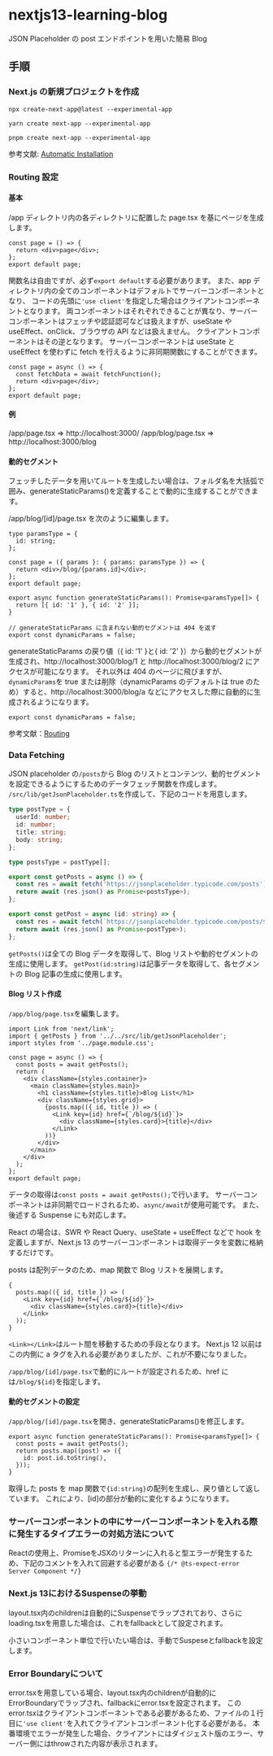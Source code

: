 # nextjs13-learning-blog

JSON Placeholder の post エンドポイントを用いた簡易 Blog

## 手順

### Next.js の新規プロジェクトを作成

```shell
npx create-next-app@latest --experimental-app

yarn create next-app --experimental-app

pnpm create next-app --experimental-app
```

参考文献: [Automatic Installation](https://beta.nextjs.org/docs/getting-started#automatic-installation)

### Routing 設定

#### 基本

/app ディレクトリ内の各ディレクトリに配置した page.tsx を基にページを生成します。

```tsx
const page = () => {
  return <div>page</div>;
};
export default page;
```

関数名は自由ですが、必ず`export default`する必要があります。
また、app ディレクトリ内の全てのコンポーネントはデフォルトでサーバーコンポーネントとなり、
コードの先頭に`'use client'`を指定した場合はクライアントコンポーネントとなります。
両コンポーネントはそれぞれできることが異なり、サーバーコンポーネントはフェッチや認証認可などは扱えますが、useState や useEffect、onClick、ブラウザの API などは扱えません。
クライアントコンポーネントはその逆となります。
サーバーコンポーネントは useState と useEffect を使わずに fetch を行えるように非同期関数にすることができます。

```tsx
const page = async () => {
  const fetchData = await fetchFunction();
  return <div>page</div>;
};
export default page;
```

#### 例

/app/page.tsx => http://localhost:3000/
/app/blog/page.tsx => http://localhost:3000/blog

#### 動的セグメント

フェッチしたデータを用いてルートを生成したい場合は、フォルダ名を大括弧で囲み、generateStaticParams()を定義することで動的に生成することができます。

/app/blog/[id]/page.tsx を次のように編集します。

```tsx
type paramsType = {
  id: string;
};

const page = ({ params }: { params: paramsType }) => {
  return <div>/blog/{params.id}</div>;
};
export default page;

export async function generateStaticParams(): Promise<paramsType[]> {
  return [{ id: '1' }, { id: '2' }];
}

// generateStaticParams に含まれない動的セグメントは 404 を返す
export const dynamicParams = false;
```

generateStaticParams の戻り値（{ id: '1' }と{ id: '2' }）から動的セグメントが生成され、http://localhost:3000/blog/1 と http://localhost:3000/blog/2 にアクセスが可能になります。
それ以外は 404 のページに飛びますが、`dynamicParams`を true または削除（dynamicParams のデフォルトは true のため）すると、http://localhost:3000/blog/a
などにアクセスした際に自動的に生成されるようになります。

```tsx
export const dynamicParams = false;
```

参考文献：[Routing](https://beta.nextjs.org/docs/routing/fundamentals)

### Data Fetching

JSON placeholder の`/posts`から Blog のリストとコンテンツ、動的セグメントを設定できるようにするためのデータフェッチ関数を作成します。
`/src/lib/getJsonPlaceholder.ts`を作成して、下記のコードを用意します。

```ts
type postType = {
  userId: number;
  id: number;
  title: string;
  body: string;
};

type postsType = postType[];

export const getPosts = async () => {
  const res = await fetch('https://jsonplaceholder.typicode.com/posts');
  return await (res.json() as Promise<postsType>);
};

export const getPost = async (id: string) => {
  const res = await fetch(`https://jsonplaceholder.typicode.com/posts/${id}`);
  return await (res.json() as Promise<postType>);
};
```

`getPosts()`は全ての Blog データを取得して、Blog リストや動的セグメントの生成に使用します。
`getPost(id:string)`は記事データを取得して、各セグメントの Blog 記事の生成に使用します。

#### Blog リスト作成

`/app/blog/page.tsx`を編集します。

```tsx
import Link from 'next/link';
import { getPosts } from '../../src/lib/getJsonPlaceholder';
import styles from '../page.module.css';

const page = async () => {
  const posts = await getPosts();
  return (
    <div className={styles.container}>
      <main className={styles.main}>
        <h1 className={styles.title}>Blog List</h1>
        <div className={styles.grid}>
          {posts.map(({ id, title }) => (
            <Link key={id} href={`/blog/${id}`}>
              <div className={styles.card}>{title}</div>
            </Link>
          ))}
        </div>
      </main>
    </div>
  );
};
export default page;
```

データの取得は`const posts = await getPosts();`で行います。
サーバーコンポーネントは非同期でロードされるため、`async/await`が使用可能です。
また、後述する Suspense にも対応します。

React の場合は、SWR や React Query、useState + useEffect などで hook を定義しますが、Next.js 13 のサーバーコンポーネントは取得データを変数に格納するだけです。

posts は配列データのため、map 関数で Blog リストを展開します。

```tsx
{
  posts.map(({ id, title }) => (
    <Link key={id} href={`/blog/${id}`}>
      <div className={styles.card}>{title}</div>
    </Link>
  ));
}
```

`<Link></Link>`はルート間を移動するための手段となります。
Next.js 12 以前はこの内側に a タグを入れる必要がありましたが、これが不要になりました。

`/app/blog/[id]/page.tsx`で動的にルートが設定されるため、href には`/blog/${id}`を指定します。

#### 動的セグメントの設定

`/app/blog/[id]/page.tsx`を開き、generateStaticParams()を修正します。

```tsx
export async function generateStaticParams(): Promise<paramsType[]> {
  const posts = await getPosts();
  return posts.map((post) => ({
    id: post.id.toString(),
  }));
}
```

取得した posts を map 関数で`{id:string}`の配列を生成し、戻り値として返しています。
これにより、[id]の部分が動的に変化するようになります。

### サーバーコンポーネントの中にサーバーコンポーネントを入れる際に発生するタイプエラーの対処方法について
Reactの使用上、Promise<Element>をJSXのリターンに入れると型エラーが発生するため、下記のコメントを入れて回避する必要がある
```{/* @ts-expect-error Server Component */}```

### Next.js 13におけるSuspenseの挙動
layout.tsx内のchildrenは自動的にSuspenseでラップされており、さらにloading.tsxを用意した場合は、これをfallbackとして設定されます。

小さいコンポーネント単位で行いたい場合は、手動でSuspeseとfallbackを設定します。

### Error Boundaryについて
error.tsxを用意している場合、layout.tsx内のchildrenが自動的にErrorBoundaryでラップされ、fallbackにerror.tsxを設定されます。
このerror.tsxはクライアントコンポーネントである必要があるため、ファイルの１行目に```'use client'```を入れてクライアントコンポーネント化する必要がある。
本番環境でエラーが発生した場合、クライアントにはダイジェスト版のエラー、サーバー側にはthrowされた内容が表示されます。